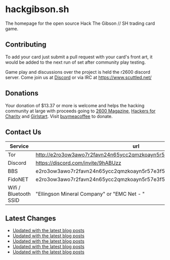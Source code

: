 # hackgibson.sh
The homepage for the open source Hack The Gibson // SH trading card game.


## Contributing

To add your card just submit a pull request with your card's front art, it would be added to the next run of set after community play testing.

Game play and discussions over the project is held the r2600 discord server. Come join us at [Discord](https://discord.com/invite/9hABUzz) or via IRC at https://www.scuttled.net/


## Donations

Your donation of $13.37 or more is welcome and helps the hacking community at large with proceeds going to [2600 Magazine](https://2600.com/), [Hackers for Charity](https://hackersforcharity.org) and [Girlstart](https://girlstart.org).  Visit [buymeacoffee](https://www.buymeacoffee.com/hackgibson.sh) to donate.


## Contact Us

Service | url
-|-
Tor | http://e2ro3ow3awo7r2favn24n65ycc2qmzkoayn5r57e3f56nvjwdcgg32ad.onion
Discord | https://discord.com/invite/9hABUzz
BBS | e2ro3ow3awo7r2favn24n65ycc2qmzkoayn5r57e3f56nvjwdcgg32ad.onion:23
FidoNET | e2ro3ow3awo7r2favn24n65ycc2qmzkoayn5r57e3f56nvjwdcgg32ad.onion:24554
Wifi / Bluetooth SSID | "Ellingson Mineral Company" or "EMC Net - <fidonet address>"

## Latest Changes
<!-- BLOG-POST-LIST:START -->
- [Updated with the latest blog posts](https://github.com/DFW2600/hackgibson.sh/commit/2e73fc5d30add1d409a181fcdb02cdff080ddb39)
- [Updated with the latest blog posts](https://github.com/DFW2600/hackgibson.sh/commit/90d1abb842fc2b806d0f0b26f879fdb72359c3c7)
- [Updated with the latest blog posts](https://github.com/DFW2600/hackgibson.sh/commit/48464dfdb0a8ee5222c08031df20ac7e65c3afc5)
- [Updated with the latest blog posts](https://github.com/DFW2600/hackgibson.sh/commit/4f0408e46527158f139794cd9f5712fe4e3a62c8)
- [Updated with the latest blog posts](https://github.com/DFW2600/hackgibson.sh/commit/2c9234528b777fcd1f602c92da091f5aba2fe0e1)
<!-- BLOG-POST-LIST:END -->
